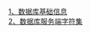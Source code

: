 [1、数据库基础信息](https://github.com/bosimao1988512/oracle_work/blob/master/doc/db_baseinfo)  
[2、数据库服务端字符集](https://github.com/bosimao1988512/oracle_work/blob/master/doc/%E6%9C%8D%E5%8A%A1%E7%AB%AF%E5%AD%97%E7%AC%A6%E9%9B%86)

